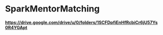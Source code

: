 # SparkMentorMatching

#### https://drive.google.com/drive/u/0/folders/1SCFDpfiEnHfRcbiCr6jU57Ys0R4YGApt